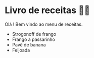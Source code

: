 # Livro de receitas :man_cook:

Olá ! Bem vindo ao menu de receitas.

- Strogonoff de frango
- Frango a passarinho
- Pavê de banana
- Feijoada







